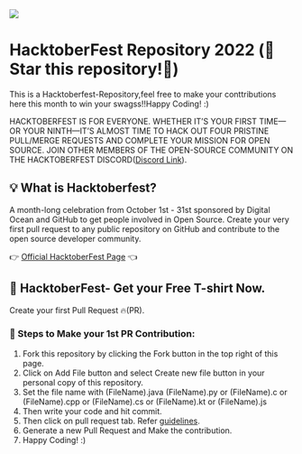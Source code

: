<img src="https://res.cloudinary.com/practicaldev/image/fetch/s--ds97LCK---/c_imagga_scale,f_auto,fl_progressive,h_420,q_auto,w_1000/https://dev-to-uploads.s3.amazonaws.com/uploads/articles/ymlmr15l83rrjq8natft.jpg">

# HacktoberFest Repository 2022 (🌟 Star this repository!🌟)
This is a Hacktoberfest-Repository,feel free to make your conttributions here this month to win your swagss!!Happy Coding! :)  

HACKTOBERFEST IS FOR EVERYONE. WHETHER IT’S YOUR FIRST TIME—OR YOUR NINTH—IT’S ALMOST TIME TO HACK OUT FOUR PRISTINE PULL/MERGE REQUESTS AND COMPLETE YOUR MISSION FOR OPEN SOURCE. JOIN OTHER MEMBERS OF THE OPEN-SOURCE COMMUNITY ON THE HACKTOBERFEST DISCORD(<a href="https://discord.gg/hacktoberfest">Discord Link</a>).

## 💡 What is Hacktoberfest?
A month-long celebration from October 1st - 31st sponsored by Digital Ocean and GitHub to get people involved in Open Source. Create your very first pull request to any public repository on GitHub and contribute to the open source developer community.

👉 <a href="https://hacktoberfest.com/participation/">Official HacktoberFest Page</a> 👈

## 👕 HacktoberFest- Get your Free T-shirt Now.
Create your first Pull Request 🔥(PR).

### 👣 Steps to Make your 1st PR Contribution:
1) Fork this repository by clicking the Fork button in the top right of this page.
2) Click on Add File button and select Create new file button in your personal copy of this repository.
1) Set the file name with (FileName).java (FileName).py or (FileName).c or (FileName).cpp or (FileName).cs or (FileName).kt or (FileName).js
2) Then write your code and hit commit.
3) Then click on pull request tab. Refer <a href="https://github.com/shecoderfinally/Sorting-and-Searching-Techniques/issues/122">guidelines</a>.
4) Generate a new Pull Request and Make the contribution.
5) Happy Coding! :)

